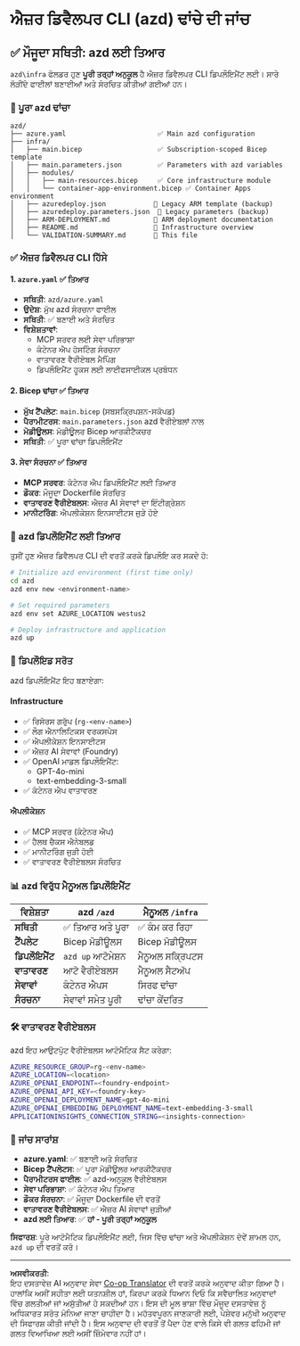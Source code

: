 <!--
CO_OP_TRANSLATOR_METADATA:
{
  "original_hash": "20ed201aa472e9936f4e0c5144626011",
  "translation_date": "2025-09-30T12:54:18+00:00",
  "source_file": "azd/infra/VALIDATION-SUMMARY.md",
  "language_code": "pa"
}
-->
# ਐਜ਼ਰ ਡਿਵੈਲਪਰ CLI (azd) ਢਾਂਚੇ ਦੀ ਜਾਂਚ

## ✅ **ਮੌਜੂਦਾ ਸਥਿਤੀ: azd ਲਈ ਤਿਆਰ**

`azd\infra` ਫੋਲਡਰ ਹੁਣ **ਪੂਰੀ ਤਰ੍ਹਾਂ ਅਨੁਕੂਲ** ਹੈ ਐਜ਼ਰ ਡਿਵੈਲਪਰ CLI ਡਿਪਲੌਇਮੈਂਟ ਲਈ। ਸਾਰੇ ਲੋੜੀਂਦੇ ਫਾਈਲਾਂ ਬਣਾਈਆਂ ਅਤੇ ਸੰਰਚਿਤ ਕੀਤੀਆਂ ਗਈਆਂ ਹਨ।

### 📁 **ਪੂਰਾ azd ਢਾਂਚਾ**
```
azd/
├── azure.yaml                       ✅ Main azd configuration
├── infra/
│   ├── main.bicep                   ✅ Subscription-scoped Bicep template
│   ├── main.parameters.json         ✅ Parameters with azd variables
│   ├── modules/
│   │   ├── main-resources.bicep     ✅ Core infrastructure module
│   │   └── container-app-environment.bicep ✅ Container Apps environment
│   ├── azuredeploy.json            📄 Legacy ARM template (backup)
│   ├── azuredeploy.parameters.json  📄 Legacy parameters (backup)
│   ├── ARM-DEPLOYMENT.md           📄 ARM deployment documentation
│   ├── README.md                   📄 Infrastructure overview
│   └── VALIDATION-SUMMARY.md       📝 This file
```

### ✅ **ਐਜ਼ਰ ਡਿਵੈਲਪਰ CLI ਹਿੱਸੇ**

#### 1. `azure.yaml` ✅ **ਤਿਆਰ**
- **ਸਥਿਤੀ**: `azd/azure.yaml`
- **ਉਦੇਸ਼**: ਮੁੱਖ azd ਸੰਰਚਨਾ ਫਾਈਲ
- **ਸਥਿਤੀ**: ✅ ਬਣਾਈ ਅਤੇ ਸੰਰਚਿਤ
- **ਵਿਸ਼ੇਸ਼ਤਾਵਾਂ**:
  - MCP ਸਰਵਰ ਲਈ ਸੇਵਾ ਪਰਿਭਾਸ਼ਾ
  - ਕੰਟੇਨਰ ਐਪ ਹੋਸਟਿੰਗ ਸੰਰਚਨਾ
  - ਵਾਤਾਵਰਣ ਵੈਰੀਏਬਲ ਮੈਪਿੰਗ
  - ਡਿਪਲੌਇਮੈਂਟ ਹੂਕਸ ਲਈ ਲਾਈਫਸਾਈਕਲ ਪ੍ਰਬੰਧਨ

#### 2. **Bicep ਢਾਂਚਾ** ✅ **ਤਿਆਰ**
- **ਮੁੱਖ ਟੈਂਪਲੇਟ**: `main.bicep` (ਸਬਸਕ੍ਰਿਪਸ਼ਨ-ਸਕੋਪਡ)
- **ਪੈਰਾਮੀਟਰਸ**: `main.parameters.json` azd ਵੈਰੀਏਬਲਾਂ ਨਾਲ
- **ਮੋਡੀਊਲਸ**: ਮੋਡੀਊਲਰ Bicep ਆਰਕੀਟੈਕਚਰ
- **ਸਥਿਤੀ**: ✅ ਪੂਰਾ ਢਾਂਚਾ ਡਿਪਲੌਇਮੈਂਟ

#### 3. **ਸੇਵਾ ਸੰਰਚਨਾ** ✅ **ਤਿਆਰ**
- **MCP ਸਰਵਰ**: ਕੰਟੇਨਰ ਐਪ ਡਿਪਲੌਇਮੈਂਟ ਲਈ ਤਿਆਰ
- **ਡੌਕਰ**: ਮੌਜੂਦਾ Dockerfile ਸੰਰਚਿਤ
- **ਵਾਤਾਵਰਣ ਵੈਰੀਏਬਲਸ**: ਐਜ਼ਰ AI ਸੇਵਾਵਾਂ ਦਾ ਇੰਟੀਗ੍ਰੇਸ਼ਨ
- **ਮਾਨੀਟਰਿੰਗ**: ਐਪਲੀਕੇਸ਼ਨ ਇਨਸਾਈਟਸ ਜੁੜੇ ਹੋਏ

### 🚀 **azd ਡਿਪਲੌਇਮੈਂਟ ਲਈ ਤਿਆਰ**

ਤੁਸੀਂ ਹੁਣ ਐਜ਼ਰ ਡਿਵੈਲਪਰ CLI ਦੀ ਵਰਤੋਂ ਕਰਕੇ ਡਿਪਲੌਇ ਕਰ ਸਕਦੇ ਹੋ:

```bash
# Initialize azd environment (first time only)
cd azd
azd env new <environment-name>

# Set required parameters
azd env set AZURE_LOCATION westus2

# Deploy infrastructure and application
azd up
```

### 🎯 **ਡਿਪਲੌਇਡ ਸਰੋਤ**

azd ਡਿਪਲੌਇਮੈਂਟ ਇਹ ਬਣਾਏਗਾ:

#### **Infrastructure** 
- ✅ ਰਿਸੋਰਸ ਗਰੁੱਪ (`rg-<env-name>`)
- ✅ ਲੌਗ ਐਨਾਲਿਟਿਕਸ ਵਰਕਸਪੇਸ
- ✅ ਐਪਲੀਕੇਸ਼ਨ ਇਨਸਾਈਟਸ
- ✅ ਐਜ਼ਰ AI ਸੇਵਾਵਾਂ (Foundry)
- ✅ OpenAI ਮਾਡਲ ਡਿਪਲੌਇਮੈਂਟ:
  - GPT-4o-mini
  - text-embedding-3-small
- ✅ ਕੰਟੇਨਰ ਐਪ ਵਾਤਾਵਰਣ

#### **ਐਪਲੀਕੇਸ਼ਨ**
- ✅ MCP ਸਰਵਰ (ਕੰਟੇਨਰ ਐਪ)
- ✅ ਹੈਲਥ ਚੈਕਸ ਐਨੇਬਲਡ
- ✅ ਮਾਨੀਟਰਿੰਗ ਜੁੜੀ ਹੋਈ
- ✅ ਵਾਤਾਵਰਣ ਵੈਰੀਏਬਲਸ ਸੰਰਚਿਤ

### 📊 **azd ਵਿਰੁੱਧ ਮੈਨੂਅਲ ਡਿਪਲੌਇਮੈਂਟ**

| ਵਿਸ਼ੇਸ਼ਤਾ | azd `/azd` | ਮੈਨੂਅਲ `/infra` |
|-----------|------------|-----------------|
| **ਸਥਿਤੀ** | ✅ ਤਿਆਰ ਅਤੇ ਪੂਰਾ | ✅ ਕੰਮ ਕਰ ਰਿਹਾ |
| **ਟੈਂਪਲੇਟ** | Bicep ਮੋਡੀਊਲਸ | Bicep ਮੋਡੀਊਲਸ |
| **ਡਿਪਲੌਇਮੈਂਟ** | `azd up` ਆਟੋਮੇਸ਼ਨ | ਮੈਨੂਅਲ ਸਕ੍ਰਿਪਟਸ |
| **ਵਾਤਾਵਰਣ** | ਆਟੋ ਵੈਰੀਏਬਲਸ | ਮੈਨੂਅਲ ਸੈਟਅੱਪ |
| **ਸੇਵਾਵਾਂ** | ਕੰਟੇਨਰ ਐਪਸ | ਸਿਰਫ ਢਾਂਚਾ |
| **ਸੰਰਚਨਾ** | ਸੇਵਾਵਾਂ ਸਮੇਤ ਪੂਰੀ | ਢਾਂਚਾ ਕੇਂਦਰਿਤ |

### 🛠️ **ਵਾਤਾਵਰਣ ਵੈਰੀਏਬਲਸ**

azd ਇਹ ਆਉਟਪੁੱਟ ਵੈਰੀਏਬਲਸ ਆਟੋਮੈਟਿਕ ਸੈਟ ਕਰੇਗਾ:

```bash
AZURE_RESOURCE_GROUP=rg-<env-name>
AZURE_LOCATION=<location>
AZURE_OPENAI_ENDPOINT=<foundry-endpoint>
AZURE_OPENAI_API_KEY=<foundry-key>
AZURE_OPENAI_DEPLOYMENT_NAME=gpt-4o-mini
AZURE_OPENAI_EMBEDDING_DEPLOYMENT_NAME=text-embedding-3-small
APPLICATIONINSIGHTS_CONNECTION_STRING=<insights-connection>
```

### 🚨 **ਜਾਂਚ ਸਾਰਾਂਸ਼**

- **azure.yaml**: ✅ ਬਣਾਈ ਅਤੇ ਸੰਰਚਿਤ
- **Bicep ਟੈਂਪਲੇਟਸ**: ✅ ਪੂਰਾ ਮੋਡੀਊਲਰ ਆਰਕੀਟੈਕਚਰ
- **ਪੈਰਾਮੀਟਰਸ ਫਾਈਲ**: ✅ azd-ਅਨੁਕੂਲ ਵੈਰੀਏਬਲਸ
- **ਸੇਵਾ ਪਰਿਭਾਸ਼ਾ**: ✅ ਕੰਟੇਨਰ ਐਪ ਤਿਆਰ
- **ਡੌਕਰ ਸੰਰਚਨਾ**: ✅ ਮੌਜੂਦਾ Dockerfile ਦੀ ਵਰਤੋਂ
- **ਵਾਤਾਵਰਣ ਵੈਰੀਏਬਲਸ**: ✅ ਐਜ਼ਰ AI ਸੇਵਾਵਾਂ ਜੁੜੀਆਂ
- **azd ਲਈ ਤਿਆਰ**: ✅ **ਹਾਂ - ਪੂਰੀ ਤਰ੍ਹਾਂ ਅਨੁਕੂਲ**

**ਸਿਫਾਰਸ਼**: ਪੂਰੇ ਆਟੋਮੈਟਿਕ ਡਿਪਲੌਇਮੈਂਟ ਲਈ, ਜਿਸ ਵਿੱਚ ਢਾਂਚਾ ਅਤੇ ਐਪਲੀਕੇਸ਼ਨ ਦੋਵੇਂ ਸ਼ਾਮਲ ਹਨ, `azd up` ਦੀ ਵਰਤੋਂ ਕਰੋ।

---

**ਅਸਵੀਕਰਤੀ**:  
ਇਹ ਦਸਤਾਵੇਜ਼ AI ਅਨੁਵਾਦ ਸੇਵਾ [Co-op Translator](https://github.com/Azure/co-op-translator) ਦੀ ਵਰਤੋਂ ਕਰਕੇ ਅਨੁਵਾਦ ਕੀਤਾ ਗਿਆ ਹੈ। ਹਾਲਾਂਕਿ ਅਸੀਂ ਸਹੀਤਾ ਲਈ ਯਤਨਸ਼ੀਲ ਹਾਂ, ਕਿਰਪਾ ਕਰਕੇ ਧਿਆਨ ਦਿਓ ਕਿ ਸਵੈਚਾਲਿਤ ਅਨੁਵਾਦਾਂ ਵਿੱਚ ਗਲਤੀਆਂ ਜਾਂ ਅਸੁੱਤੀਆਂ ਹੋ ਸਕਦੀਆਂ ਹਨ। ਇਸ ਦੀ ਮੂਲ ਭਾਸ਼ਾ ਵਿੱਚ ਮੌਜੂਦ ਦਸਤਾਵੇਜ਼ ਨੂੰ ਅਧਿਕਾਰਤ ਸਰੋਤ ਮੰਨਿਆ ਜਾਣਾ ਚਾਹੀਦਾ ਹੈ। ਮਹੱਤਵਪੂਰਨ ਜਾਣਕਾਰੀ ਲਈ, ਪੇਸ਼ੇਵਰ ਮਨੁੱਖੀ ਅਨੁਵਾਦ ਦੀ ਸਿਫਾਰਸ਼ ਕੀਤੀ ਜਾਂਦੀ ਹੈ। ਇਸ ਅਨੁਵਾਦ ਦੀ ਵਰਤੋਂ ਤੋਂ ਪੈਦਾ ਹੋਣ ਵਾਲੇ ਕਿਸੇ ਵੀ ਗਲਤ ਫਹਿਮੀ ਜਾਂ ਗਲਤ ਵਿਆਖਿਆ ਲਈ ਅਸੀਂ ਜ਼ਿੰਮੇਵਾਰ ਨਹੀਂ ਹਾਂ।
